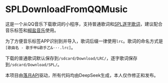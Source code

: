 # SPLDownloadFromQQMusic
这是一个从QQ音乐下载歌词的小程序，支持普通歌词和[SPL逐字歌词](https://moriafly.com/standards/spl.html)，建议配合音乐标签和[椒盐音乐](https://github.com/Moriafly/SaltPlayerSource)使用。

为了方便音乐标签APP识别到并导入，歌词后缀一律使用`lrc`。歌词的命名方式是`[歌曲名 - 歌手甲&歌手乙&···.lrc]`。

下载的普通歌词默认保存到`/sdcard/Download/LRC/`，逐字歌词保存到`/sdcard/Download/SPL/`。

本项目由[落月API](https://github.com/lvluoyue/api-doc)驱动，所有代码均由DeepSeek生成，本人仅作修正和发布。

